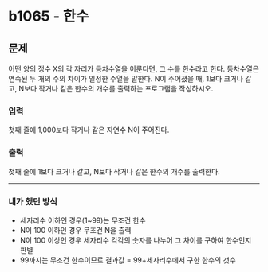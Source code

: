 # b1065 - 한수

## 문제

어떤 양의 정수 X의 각 자리가 등차수열을 이룬다면, 그 수를 한수라고 한다. 등차수열은 연속된 두 개의 수의 차이가 일정한 수열을 말한다. N이 주어졌을 때, 1보다 크거나 같고, N보다 작거나 같은 한수의 개수를 출력하는 프로그램을 작성하시오. 

### 입력

첫째 줄에 1,000보다 작거나 같은 자연수 N이 주어진다.

### 출력

첫째 줄에 1보다 크거나 같고, N보다 작거나 같은 한수의 개수를 출력한다.

---

### 내가 했던 방식
- 세자리수 이하인 경우(1~99)는 무조건 한수
- N이 100 이하인 경우 무조건 N을 출력
- N이 100 이상인 경우 세자리수 각각의 숫자를 나누어 그 차이를 구하여 한수인지 판별
- 99까지는 무조건 한수이므로 결과값 = 99+세자리수에서 구한 한수의 갯수
